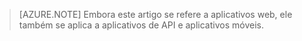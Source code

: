 > [AZURE.NOTE] Embora este artigo se refere a aplicativos web, ele também se aplica a aplicativos de API e aplicativos móveis.
